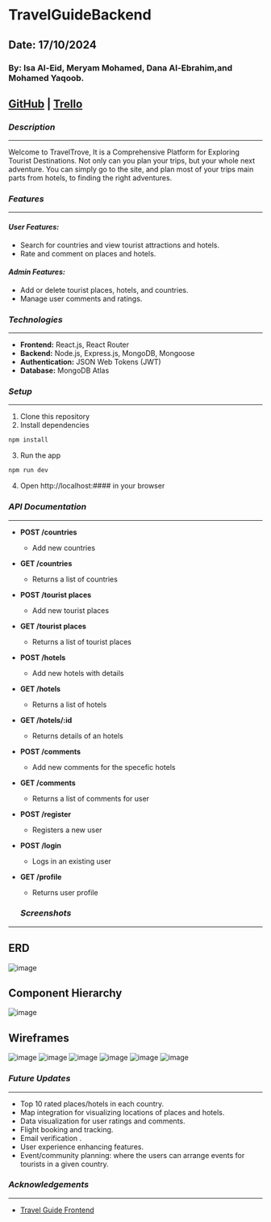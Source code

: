 # TravelGuideBackend

## Date: 17/10/2024

### By: Isa Al-Eid, Meryam Mohamed, Dana Al-Ebrahim,and Mohamed Yaqoob.

## [GitHub](https://github.com/DanaK270/TravelGuideFrontend) | [Trello](https://trello.com/invite/b/Zo290k4o/ATTIe8f36953b67be7facaec60e8e900b325A5C92267/travel-guide)

### **_Description_**

---

Welcome to TravelTrove, It is a Comprehensive Platform for Exploring Tourist Destinations. Not only can you plan your trips, but your whole next adventure. You can simply go to the site, and plan most of your trips main parts from hotels, to finding the right adventures.

### **_Features_**

---

#### **_User Features:_**

- Search for countries and view tourist attractions and hotels.
- Rate and comment on places and hotels.

#### **_Admin Features:_**

- Add or delete tourist places, hotels, and countries.
- Manage user comments and ratings.

### **_Technologies_**

---

- **Frontend:** React.js, React Router
- **Backend:** Node.js, Express.js, MongoDB, Mongoose
- **Authentication:** JSON Web Tokens (JWT)
- **Database:** MongoDB Atlas

### **_Setup_**

---

1. Clone this repository
2. Install dependencies

```bash
npm install
```

3. Run the app

```bash
npm run dev
```

4. Open http://localhost:#### in your browser

### **_API Documentation_**

---

- **POST /countries**
  - Add new countries
- **GET /countries**
  - Returns a list of countries
- **POST /tourist places**
  - Add new tourist places
- **GET /tourist places**
  - Returns a list of tourist places
- **POST /hotels**
  - Add new hotels with details
- **GET /hotels**
  - Returns a list of hotels
- **GET /hotels/:id**
  - Returns details of an hotels
- **POST /comments**
  - Add new comments for the specefic hotels
- **GET /comments**
  - Returns a list of comments for user
- **POST /register**
  - Registers a new user
- **POST /login**
  - Logs in an existing user
- **GET /profile**

  - Returns user profile

  ### **_Screenshots_**

---

## ERD

![image](https://i.imgur.com/ztNgd2S.png)

## Component Hierarchy

![image](https://i.imgur.com/2Ly3Z44.png)

## Wireframes

![image](https://i.imgur.com/uGqqVD9.png)
![image](https://i.imgur.com/JQpw2I5.png)
![image](https://i.imgur.com/8SJe2cm.png)
![image](https://i.imgur.com/6BizhDT.png)
![image](https://i.imgur.com/98hMYTb.png)
![image](https://i.imgur.com/WQ8I8KU.png)

### **_Future Updates_**

---

- Top 10 rated places/hotels in each country.
- Map integration for visualizing locations of places and hotels.
- Data visualization for user ratings and comments.
- Flight booking and tracking.
- Email verification .
- User experience enhancing features.
- Event/community planning: where the users can arrange events for tourists in a given country.

### **_Acknowledgements_**

---

- [Travel Guide Frontend](https://github.com/DanaK270/TravelGuideFrontend)
